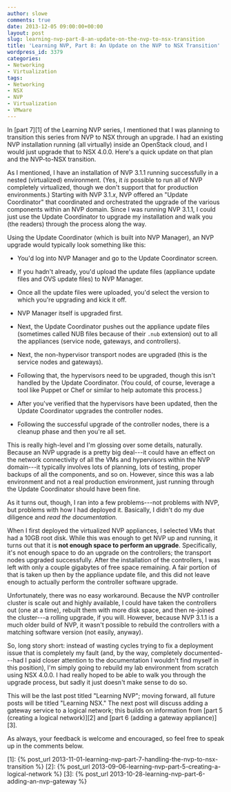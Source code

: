 ```yaml
---
author: slowe
comments: true
date: 2013-12-05 09:00:00+00:00
layout: post
slug: learning-nvp-part-8-an-update-on-the-nvp-to-nsx-transition
title: 'Learning NVP, Part 8: An Update on the NVP to NSX Transition'
wordpress_id: 3379
categories:
- Networking
- Virtualization
tags:
- Networking
- NSX
- NVP
- Virtualization
- VMware
---
```


In [part 7][1] of the Learning NVP series, I mentioned that I was planning to transition this series from NVP to NSX through an upgrade. I had an existing NVP installation running (all virtually) inside an OpenStack cloud, and I would just upgrade that to NSX 4.0.0. Here's a quick update on that plan and the NVP-to-NSX transition.

As I mentioned, I have an installation of NVP 3.1.1 running successfully in a nested (virtualized) environment. (Yes, it _is_ possible to run all of NVP completely virtualized, though we don't support that for production environments.) Starting with NVP 3.1._x_, NVP offered an "Update Coordinator" that coordinated and orchestrated the upgrade of the various components within an NVP domain. Since I was running NVP 3.1.1, I could just use the Update Coordinator to upgrade my installation and walk you (the readers) through the process along the way.

Using the Update Coordinator (which is built into NVP Manager), an NVP upgrade would typically look something like this:

* You'd log into NVP Manager and go to the Update Coordinator screen.

* If you hadn't already, you'd upload the update files (appliance update files and OVS update files) to NVP Manager.

* Once all the update files were uploaded, you'd select the version to which you're upgrading and kick it off.

* NVP Manager itself is upgraded first.

* Next, the Update Coordinator pushes out the appliance update files (sometimes called NUB files because of their `.nub` extension) out to all the appliances (service node, gateways, and controllers).

* Next, the non-hypervisor transport nodes are upgraded (this is the service nodes and gateways).

* Following that, the hypervisors need to be upgraded, though this isn't handled by the Update Coordinator. (You could, of course, leverage a tool like Puppet or Chef or similar to help automate this process.)

* After you've verified that the hypervisors have been updated, then the Update Coordinator upgrades the controller nodes.

* Following the successful upgrade of the controller nodes, there is a cleanup phase and then you're all set.

This is really high-level and I'm glossing over some details, naturally. Because an NVP upgrade is a pretty big deal---it could have an effect on the network connectivity of all the VMs and hypervisors within the NVP domain---it typically involves lots of planning, lots of testing, proper backups of all the components, and so on. However, since this was a lab environment and not a real production environment, just running through the Update Coordinator should have been fine.

As it turns out, though, I ran into a few problems---not problems with NVP, but problems with how I had deployed it. Basically, I didn't do my due diligence and _read the documentation._

When I first deployed the virtualized NVP appliances, I selected VMs that had a 10GB root disk. While this was enough to get NVP up and running, it turns out that it is **not enough space to perform an upgrade**. Specifically, it's not enough space to do an upgrade on the controllers; the transport nodes upgraded successfully. After the installation of the controllers, I was left with only a couple gigabytes of free space remaining. A fair portion of that is taken up then by the appliance update file, and this did not leave enough to actually perform the controller software upgrade.

Unfortunately, there was no easy workaround. Because the NVP controller cluster is scale out and highly available, I could have taken the controllers out (one at a time), rebuilt them with more disk space, and then re-joined the cluster---a rolling upgrade, if you will. However, because NVP 3.1.1 is a much older build of NVP, it wasn't possible to rebuild the controllers with a matching software version (not easily, anyway).

So, long story short: instead of wasting cycles trying to fix a deployment issue that is completely my fault (and, by the way, completely documented---had I paid closer attention to the documentation I wouldn't find myself in this position), I'm simply going to rebuild my lab environment from scratch using NSX 4.0.0. I had really hoped to be able to walk you through the upgrade process, but sadly it just doesn't make sense to do so.

This will be the last post titled "Learning NVP"; moving forward, all future posts will be titled "Learning NSX." The next post will discuss adding a gateway service to a logical network; this builds on information from [part 5 (creating a logical network)][2] and [part 6 (adding a gateway appliance)][3].

As always, your feedback is welcome and encouraged, so feel free to speak up in the comments below.

[1]: {% post_url 2013-11-01-learning-nvp-part-7-handling-the-nvp-to-nsx-transition %}
[2]: {% post_url 2013-09-06-learning-nvp-part-5-creating-a-logical-network %}
[3]: {% post_url 2013-10-28-learning-nvp-part-6-adding-an-nvp-gateway %}
